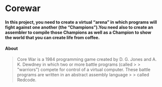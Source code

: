 # Corewar

#### In this project, you need to create a virtual “arena” in which programs will fight against one another (the “Champions”).You need also to create an assembler to compile those Champions as well as a Champion to show the world that you can create life from coffee.

#### About
> Core War is a 1984 programming game created by D. G. Jones and A. K. Dewdney in which two or more battle programs (called  > > "warriors") compete for control of a virtual computer. These battle programs are written in an abstract assembly language > > called Redcode.
